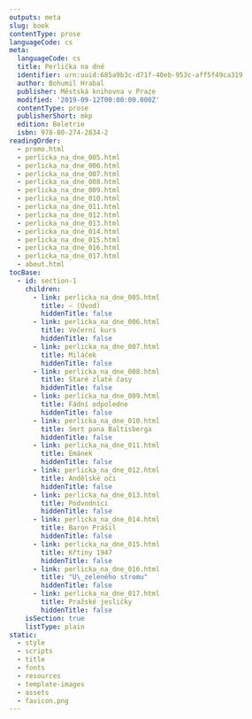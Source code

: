 ```yaml
---
outputs: meta
slug: book
contentType: prose
languageCode: cs
meta:
  languageCode: cs
  title: Perlička na dně
  identifier: urn:uuid:685a9b3c-d71f-40eb-953c-aff5f49ca319
  author: Bohumil Hrabal
  publisher: Městská knihovna v Praze
  modified: '2019-09-12T00:00:00.000Z'
  contentType: prose
  publisherShort: mkp
  edition: Beletrie
  isbn: 978-80-274-2834-2
readingOrder:
  - promo.html
  - perlicka_na_dne_005.html
  - perlicka_na_dne_006.html
  - perlicka_na_dne_007.html
  - perlicka_na_dne_008.html
  - perlicka_na_dne_009.html
  - perlicka_na_dne_010.html
  - perlicka_na_dne_011.html
  - perlicka_na_dne_012.html
  - perlicka_na_dne_013.html
  - perlicka_na_dne_014.html
  - perlicka_na_dne_015.html
  - perlicka_na_dne_016.html
  - perlicka_na_dne_017.html
  - about.html
tocBase:
  - id: section-1
    children:
      - link: perlicka_na_dne_005.html
        title: — (Úvod)
        hiddenTitle: false
      - link: perlicka_na_dne_006.html
        title: Večerní kurs
        hiddenTitle: false
      - link: perlicka_na_dne_007.html
        title: Miláček
        hiddenTitle: false
      - link: perlicka_na_dne_008.html
        title: Staré zlaté časy
        hiddenTitle: false
      - link: perlicka_na_dne_009.html
        title: Fádní odpoledne
        hiddenTitle: false
      - link: perlicka_na_dne_010.html
        title: Smrt pana Baltisberga
        hiddenTitle: false
      - link: perlicka_na_dne_011.html
        title: Emánek
        hiddenTitle: false
      - link: perlicka_na_dne_012.html
        title: Andělské oči
        hiddenTitle: false
      - link: perlicka_na_dne_013.html
        title: Podvodníci
        hiddenTitle: false
      - link: perlicka_na_dne_014.html
        title: Baron Prášil
        hiddenTitle: false
      - link: perlicka_na_dne_015.html
        title: Křtiny 1947
        hiddenTitle: false
      - link: perlicka_na_dne_016.html
        title: "U\_zeleného stromu"
        hiddenTitle: false
      - link: perlicka_na_dne_017.html
        title: Pražské jesličky
        hiddenTitle: false
    isSection: true
    listType: plain
static:
  - style
  - scripts
  - title
  - fonts
  - resources
  - template-images
  - assets
  - favicon.png
---
```

